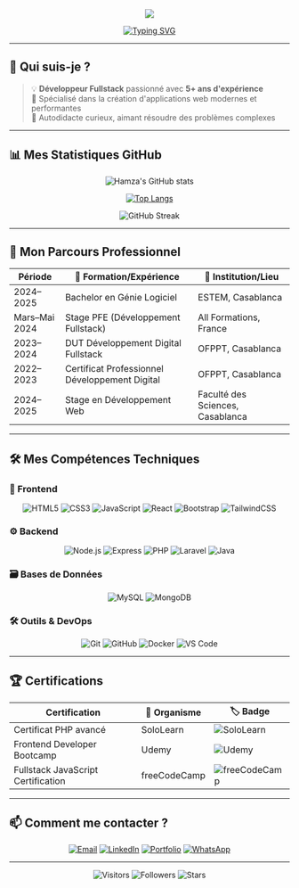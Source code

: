 <div align="center">
  <img src="https://capsule-render.vercel.app/api?type=wave&color=gradient&height=280&section=header&text=Ez-zouek%20Hamza&fontSize=50&fontAlignY=40&desc=Développeur%20Web%20Fullstack%20%F0%9F%91%BB%F0%9F%92%BB%20basé%20à%20Casablanca%2C%20Maroc&descAlignY=55&animation=fadeIn&fontColor=ffffff&descAlign=center" />
</div>

<div align="center">
  
[![Typing SVG](https://readme-typing-svg.herokuapp.com?font=Fira+Code&size=22&pause=1000&center=true&vCenter=true&width=600&lines=Bienvenue+sur+mon+profil+GitHub+!;Développeur+Web+Fullstack+passionné;Toujours+à+l'écoute+des+nouveaux+défis)](https://git.io/typing-svg)
</div>

---

## 🌟 Qui suis-je ?
> 💡 **Développeur Fullstack** passionné avec **5+ ans d'expérience**  
> 🎯 Spécialisé dans la création d'applications web modernes et performantes  
> 🧠 Autodidacte curieux, aimant résoudre des problèmes complexes  

---

## 📊 Mes Statistiques GitHub
<div align="center">
  
![Hamza's GitHub stats](https://github-readme-stats.vercel.app/api?username=ezzouekhamza&show_icons=true&theme=radical&hide_border=true)

[![Top Langs](https://github-readme-stats.vercel.app/api/top-langs/?username=ezzouekhamza&layout=compact&theme=radical&hide_border=true)](https://github.com/ezzouekhamza/github-readme-stats)

![GitHub Streak](https://github-readme-streak-stats.herokuapp.com/?user=ezzouekhamza&theme=radical&hide_border=true)
</div>

---

## 🚀 Mon Parcours Professionnel

<div align="center">

| Période       | 📅 Formation/Expérience | 🏢 Institution/Lieu |
|--------------|-------------------------|---------------------|
| 2024–2025    | Bachelor en Génie Logiciel | ESTEM, Casablanca |
| Mars–Mai 2024| Stage PFE (Développement Fullstack) | All Formations, France |
| 2023–2024    | DUT Développement Digital Fullstack | OFPPT, Casablanca |
| 2022–2023    | Certificat Professionnel Développement Digital | OFPPT, Casablanca |
| 2024–2025    | Stage en Développement Web | Faculté des Sciences, Casablanca |

</div>

---

## 🛠️ Mes Compétences Techniques

### 🔮 Frontend
<div align="center">
  
![HTML5](https://img.shields.io/badge/HTML5-E34F26?style=for-the-badge&logo=html5&logoColor=white)
![CSS3](https://img.shields.io/badge/CSS3-1572B6?style=for-the-badge&logo=css3&logoColor=white)
![JavaScript](https://img.shields.io/badge/JavaScript-F7DF1E?style=for-the-badge&logo=javascript&logoColor=black)
![React](https://img.shields.io/badge/React-61DAFB?style=for-the-badge&logo=react&logoColor=black)
![Bootstrap](https://img.shields.io/badge/Bootstrap-7952B3?style=for-the-badge&logo=bootstrap&logoColor=white)
![TailwindCSS](https://img.shields.io/badge/Tailwind_CSS-38B2AC?style=for-the-badge&logo=tailwind-css&logoColor=white)
</div>

### ⚙️ Backend
<div align="center">
  
![Node.js](https://img.shields.io/badge/Node.js-339933?style=for-the-badge&logo=nodedotjs&logoColor=white)
![Express](https://img.shields.io/badge/Express-000000?style=for-the-badge&logo=express&logoColor=white)
![PHP](https://img.shields.io/badge/PHP-777BB4?style=for-the-badge&logo=php&logoColor=white)
![Laravel](https://img.shields.io/badge/Laravel-FF2D20?style=for-the-badge&logo=laravel&logoColor=white)
![Java](https://img.shields.io/badge/Java-007396?style=for-the-badge&logo=java&logoColor=white)
</div>

### 🗃️ Bases de Données
<div align="center">
  
![MySQL](https://img.shields.io/badge/MySQL-4479A1?style=for-the-badge&logo=mysql&logoColor=white)
![MongoDB](https://img.shields.io/badge/MongoDB-47A248?style=for-the-badge&logo=mongodb&logoColor=white)
</div>

### 🛠️ Outils & DevOps
<div align="center">
  
![Git](https://img.shields.io/badge/Git-F05032?style=for-the-badge&logo=git&logoColor=white)
![GitHub](https://img.shields.io/badge/GitHub-181717?style=for-the-badge&logo=github&logoColor=white)
![Docker](https://img.shields.io/badge/Docker-2496ED?style=for-the-badge&logo=docker&logoColor=white)
![VS Code](https://img.shields.io/badge/VS_Code-007ACC?style=for-the-badge&logo=visual-studio-code&logoColor=white)
</div>

---

## 🏆 Certifications

<div align="center">
  
| Certification | 📜 Organisme | 🏷️ Badge |
|--------------|-------------|----------|
| Certificat PHP avancé | SoloLearn | ![SoloLearn](https://img.shields.io/badge/SoloLearn-3595FF?style=for-the-badge&logo=sololearn&logoColor=white) |
| Frontend Developer Bootcamp | Udemy | ![Udemy](https://img.shields.io/badge/Udemy-EC5252?style=for-the-badge&logo=udemy&logoColor=white) |
| Fullstack JavaScript Certification | freeCodeCamp | ![freeCodeCamp](https://img.shields.io/badge/freeCodeCamp-0A0A23?style=for-the-badge&logo=freecodecamp&logoColor=white) |

</div>

---

## 📫 Comment me contacter ?

<div align="center">
  
[![Email](https://img.shields.io/badge/Email-Contact%20Me-D14836?style=for-the-badge&logo=gmail&logoColor=white)](mailto:ezzouekhamza2411@gmail.com)
[![LinkedIn](https://img.shields.io/badge/LinkedIn-Connect%20with%20me-0077B5?style=for-the-badge&logo=linkedin&logoColor=white)](https://www.linkedin.com/in/votreprofil)
[![Portfolio](https://img.shields.io/badge/Portfolio-Visit%20my%20portfolio-FF7139?style=for-the-badge&logo=firefox&logoColor=white)](https://votreportfolio.com)
[![WhatsApp](https://img.shields.io/badge/WhatsApp-Chat%20with%20me-25D366?style=for-the-badge&logo=whatsapp&logoColor=white)](https://wa.me/212640347045)

</div>

---

<div align="center">
  
![Visitors](https://komarev.com/ghpvc/?username=ezzouekhamza&color=blueviolet&style=flat-square)
![Followers](https://img.shields.io/github/followers/ezzouekhamza?color=green&logo=github)
![Stars](https://img.shields.io/github/stars/ezzouekhamza?color=yellow&logo=github)

</div>
